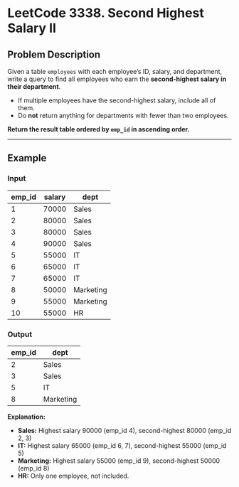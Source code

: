 # LeetCode 3338. Second Highest Salary II

## Problem Description

Given a table `employees` with each employee’s ID, salary, and department, write a query to find all employees who earn the **second-highest salary in their department**.

- If multiple employees have the second-highest salary, include all of them.
- Do **not** return anything for departments with fewer than two employees.

**Return the result table ordered by `emp_id` in ascending order.**

---

## Example

### Input

| emp_id | salary | dept      |
|--------|--------|-----------|
| 1      | 70000  | Sales     |
| 2      | 80000  | Sales     |
| 3      | 80000  | Sales     |
| 4      | 90000  | Sales     |
| 5      | 55000  | IT        |
| 6      | 65000  | IT        |
| 7      | 65000  | IT        |
| 8      | 50000  | Marketing |
| 9      | 55000  | Marketing |
| 10     | 55000  | HR        |

### Output

| emp_id | dept      |
|--------|-----------|
| 2      | Sales     |
| 3      | Sales     |
| 5      | IT        |
| 8      | Marketing |

**Explanation:**
- **Sales:** Highest salary 90000 (emp_id 4), second-highest 80000 (emp_id 2, 3)
- **IT:** Highest salary 65000 (emp_id 6, 7), second-highest 55000 (emp_id 5)
- **Marketing:** Highest salary 55000 (emp_id 9), second-highest 50000 (emp_id 8)
- **HR:** Only one employee, not included.